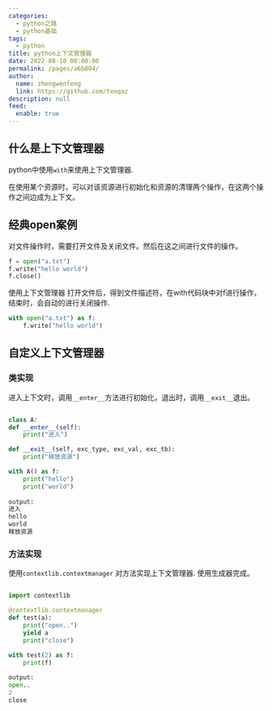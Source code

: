 ```yaml
---
categories: 
  - python之路
  - python基础
tags: 
  - python
title: python上下文管理器
date: 2022-08-10 00:00:00
permalink: /pages/a6b804/
author: 
  name: zhengwenfeng
  link: https://github.com/tenqaz
description: null
feed: 
  enable: true
---
```




## 什么是上下文管理器

python中使用`with`来使用上下文管理器.

在使用某个资源时，可以对该资源进行初始化和资源的清理两个操作，在这两个操作之间边成为上下文。

## 经典open案例

对文件操作时，需要打开文件及关闭文件。然后在这之间进行文件的操作。

```python
f = open("a.txt")
f.write("hello world")
f.close()
```

使用上下文管理器
打开文件后，得到文件描述符，在with代码块中对f进行操作，结束时，会自动的进行关闭操作.
```python
with open("a.txt") as f:
    f.write("hello world")
```

## 自定义上下文管理器

### 类实现

进入上下文时，调用`__enter__`方法进行初始化，退出时，调用`__exit__`退出。

```python

class A:
def __enter__(self):
    print("进入")

def __exit__(self, exc_type, exc_val, exc_tb):
    print("释放资源")

with A() as f:
    print("hello")
    print("world")
   
output: 
进入
hello
world
释放资源

```

### 方法实现

使用`contextlib.contextmanager` 对方法实现上下文管理器. 使用生成器完成。

```python

import contextlib

@contextlib.contextmanager
def test(a):
    print("open..")
    yield a
    print("close")
    
with test(2) as f:
    print(f)

output:
open..
2
close
```